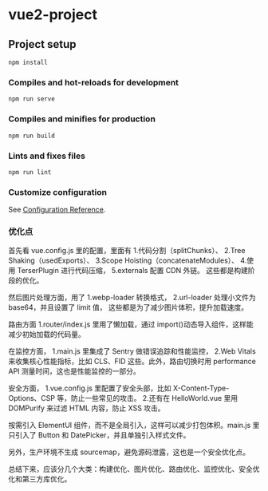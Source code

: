 # vue2-project

## Project setup

```
npm install
```

### Compiles and hot-reloads for development

```
npm run serve
```

### Compiles and minifies for production

```
npm run build
```

### Lints and fixes files

```
npm run lint
```

### Customize configuration

See [Configuration Reference](https://cli.vuejs.org/config/).

### 优化点

首先看 vue.config.js 里的配置，里面有 1.代码分割（splitChunks）、
2.Tree Shaking（usedExports）、
3.Scope Hoisting（concatenateModules）、 4.使用 TerserPlugin 进行代码压缩，
5.externals 配置 CDN 外链。
这些都是构建阶段的优化。

然后图片处理方面，用了
1.webp-loader 转换格式，
2.url-loader 处理小文件为 base64，并且设置了 limit 值，
这些都是为了减少图片体积，提升加载速度。

路由方面
1.router/index.js 里用了懒加载，通过 import()动态导入组件，这样能减少初始加载的代码量。

在监控方面，
1.main.js 里集成了 Sentry 做错误追踪和性能监控，
2.Web Vitals 来收集核心性能指标，比如 CLS、FID 这些。此外，路由切换时用 performance API 测量时间，这也是性能监控的一部分。

安全方面，
1.vue.config.js 里配置了安全头部，比如 X-Content-Type-Options、CSP 等，防止一些常见的攻击。 2.还有在 HelloWorld.vue 里用 DOMPurify 来过滤 HTML 内容，防止 XSS 攻击。

按需引入 ElementUI 组件，而不是全局引入，这样可以减少打包体积。main.js 里只引入了 Button 和 DatePicker，并且单独引入样式文件。

另外，生产环境不生成 sourcemap，避免源码泄露，这也是一个安全优化点。

总结下来，应该分几个大类：构建优化、图片优化、路由优化、监控优化、安全优化和第三方库优化。
